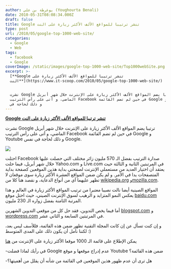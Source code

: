 ```yaml
---
author: يوغرطة بن علي (Youghourta Benali)
date: 2010-05-31T08:08:34.000Z
draft: false
title: Google تنشر ترتيبا للمواقع الألف الأكثر زيارة على النت
type: post
url: /2010/05/google-top-1000-web-site/
categories:
  - Google
  - Web
tags:
  - facebook
  - Google
coverImage: /static/images/google-top-1000-web-site/Top1000webSite.png
excerpt: >-
  [**Google تنشر ترتيبا للمواقع الألف الأكثر زيارة على
  النت**](https://www.it-scoop.com/2010/05/google-top-1000-web-site/)


  نشرت Google ترتيبا يضم المواقع الألف الأكثر زيارة على الإنترنت خلال شهر أبريل
  الماضي، و أتى على رأس الترتيب Facebook في حين لم تضم القائمة Google و Youtube
  و ذلك لحاجة في
---
```

[**Google تنشر ترتيبا للمواقع الألف الأكثر زيارة على النت**](https://www.it-scoop.com/2010/05/google-top-1000-web-site/)

نشرت Google ترتيبا يضم المواقع الألف الأكثر زيارة على الإنترنت خلال شهر أبريل الماضي، و أتى على رأس الترتيب Facebook في حين لم تضم القائمة Google و Youtube و ذلك لحاجة في نفس Google.

![](/static/images/google-top-1000-web-site/Top1000webSite.png)

احتلت Facebook صدارة الترتيب بفضل الـ 570 مليون زائر مختلف التي حصلت عليها خلال شهر أبريل، فيما حلت Yahoo.com و Live.com في المرتبتين الثانية و الثالثة حيث يعتقد أن اختيار العديد من مستعملي الإنترنت لصفحتي بداية هذين الموقعين كصفحة بداية المتصفحات يدا في الأمر. و لم يكن ضمن المواقع العشرة الأكثر زيارة سوى موقعان لا تظهر عليهما أي من أنواع الدعاية، و نقصد هنا كلا من [wikipedia.org](https://www.google.com/adplanner/planning/site_profile#siteDetails?identifier=wikipedia.org) و[mozilla.com](https://www.google.com/adplanner/planning/site_profile#siteDetails?identifier=mozilla.com).

المواقع الصينية أيضا نالت نصيبا معتبرا من ترتيب المواقع الأكثر زيارة في العالم و هذا يعكس النمو المتزايد و الرهيب لسوق الإنترنت الصيني، حيث احتل موقع [baidu.com](https://www.google.com/adplanner/planning/site_profile#siteDetails?identifier=baidu.com) المرتبة الثامنة بفضل زواره الـ 230 مليون.

أما فيما يخص التدوين، فقد حل كل من موقعي التدوين الشهرين [blogspot.com](https://www.google.com/adplanner/planning/site_profile#siteDetails?identifier=blogspot.com) و [wordpress.com](https://www.google.com/adplanner/planning/site_profile#siteDetails?identifier=wordpress.com) في المرتبتين السابعة و الثاني عشر.

و إن كنت تسأل عن إن كانت المجلة التقنية تظهر ضمن هذه القائمة، فللأسف ليس بعد، لكننا نأمل أن يكون ذلك على المدى المتوسط :)

يمكن الإطلاع على قائمة الـ 1000 موقعا الأكثر زيارة على الإنترنت من [هنا](http://www.google.com/adplanner/static/top1000/)

\-في رأيك لماذا فضلت Google عدم إدراج موقعها و موقع Youtube ضمن هذه القائمة؟

\-هل ترى أن عدم ظهور هذين الموقعين في القائمة من شأنه أن يقلل من أهميتها؟
